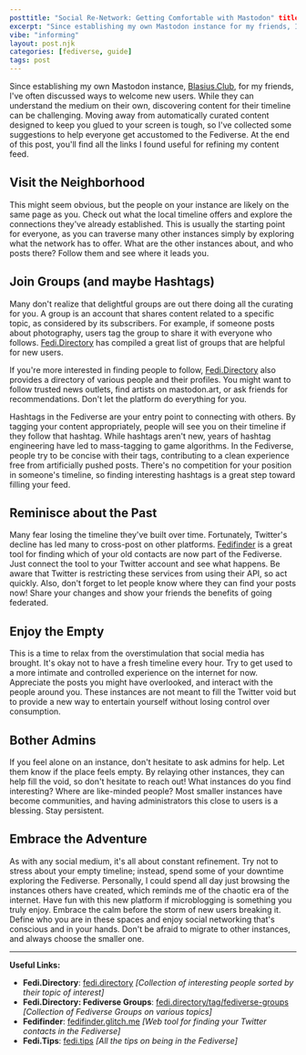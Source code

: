 ```yaml
---
posttitle: "Social Re-Network: Getting Comfortable with Mastodon" title="Social Re-Network: Getting Comfortable with Mastodon"
excerpt: "Since establishing my own Mastodon instance for my friends, I've often discussed ways to welcome new users. While they can understand the medium on their own, discovering content for their timeline can be challenging. Moving away from automatically curated content designed to keep you glued to your screen is tough, so I've collected some suggestions to help everyone get accustomed to the Fediverse. At the end of this post, you'll find all the links I found useful for refining my content feed."
vibe: "informing"
layout: post.njk
categories: [fediverse, guide]
tags: post
---
```

Since establishing my own Mastodon instance, [Blasius.Club](https://blasius.club), for my friends, I've often discussed ways to welcome new users. While they can understand the medium on their own, discovering content for their timeline can be challenging. Moving away from automatically curated content designed to keep you glued to your screen is tough, so I've collected some suggestions to help everyone get accustomed to the Fediverse. At the end of this post, you'll find all the links I found useful for refining my content feed.

## Visit the Neighborhood

This might seem obvious, but the people on your instance are likely on the same page as you. Check out what the local timeline offers and explore the connections they've already established. This is usually the starting point for everyone, as you can traverse many other instances simply by exploring what the network has to offer. What are the other instances about, and who posts there? Follow them and see where it leads you.

## Join Groups (and maybe Hashtags)

Many don't realize that delightful groups are out there doing all the curating for you. A group is an account that shares content related to a specific topic, as considered by its subscribers. For example, if someone posts about photography, users tag the group to share it with everyone who follows. [Fedi.Directory](https://fedi.directory/tag/fediverse-groups/) has compiled a great list of groups that are helpful for new users. 

If you're more interested in finding people to follow, [Fedi.Directory](https://fedi.directory/) also provides a directory of various people and their profiles. You might want to follow trusted news outlets, find artists on mastodon.art, or ask friends for recommendations. Don't let the platform do everything for you.

Hashtags in the Fediverse are your entry point to connecting with others. By tagging your content appropriately, people will see you on their timeline if they follow that hashtag. While hashtags aren't new, years of hashtag engineering have led to mass-tagging to game algorithms. In the Fediverse, people try to be concise with their tags, contributing to a clean experience free from artificially pushed posts. There's no competition for your position in someone's timeline, so finding interesting hashtags is a great step toward filling your feed.

## Reminisce about the Past

Many fear losing the timeline they've built over time. Fortunately, Twitter's decline has led many to cross-post on other platforms. [Fedifinder](https://fedifinder.glitch.me) is a great tool for finding which of your old contacts are now part of the Fediverse. Just connect the tool to your Twitter account and see what happens. Be aware that Twitter is restricting these services from using their API, so act quickly. Also, don't forget to let people know where they can find your posts now! Share your changes and show your friends the benefits of going federated.

## Enjoy the Empty

This is a time to relax from the overstimulation that social media has brought. It's okay not to have a fresh timeline every hour. Try to get used to a more intimate and controlled experience on the internet for now. Appreciate the posts you might have overlooked, and interact with the people around you. These instances are not meant to fill the Twitter void but to provide a new way to entertain yourself without losing control over consumption.

## Bother Admins

If you feel alone on an instance, don't hesitate to ask admins for help. Let them know if the place feels empty. By relaying other instances, they can help fill the void, so don't hesitate to reach out! What instances do you find interesting? Where are like-minded people? Most smaller instances have become communities, and having administrators this close to users is a blessing. Stay persistent.

## Embrace the Adventure

As with any social medium, it's all about constant refinement. Try not to stress about your empty timeline; instead, spend some of your downtime exploring the Fediverse. Personally, I could spend all day just browsing the instances others have created, which reminds me of the chaotic era of the internet. Have fun with this new platform if microblogging is something you truly enjoy. Embrace the calm before the storm of new users breaking it. Define who you are in these spaces and enjoy social networking that's conscious and in your hands. Don't be afraid to migrate to other instances, and always choose the smaller one.

---

**Useful Links:**

- **Fedi.Directory**: [fedi.directory](https://fedi.directory) _[Collection of interesting people sorted by their topic of interest]_
- **Fedi.Directory: Fediverse Groups**: [fedi.directory/tag/fediverse-groups](https://fedi.directory/tag/fediverse-groups) _[Collection of Fediverse Groups on various topics]_
- **Fedifinder**: [fedifinder.glitch.me](https://fedifinder.glitch.me) _[Web tool for finding your Twitter contacts in the Fediverse]_
- **Fedi.Tips**: [fedi.tips](https://fedi.tips) _[All the tips on being in the Fediverse]_
